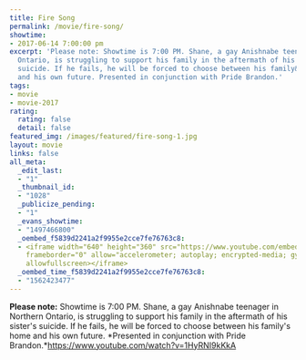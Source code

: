 ```yaml
---
title: Fire Song
permalink: /movie/fire-song/
showtime:
- 2017-06-14 7:00:00 pm
excerpt: 'Please note: Showtime is 7:00 PM. Shane, a gay Anishnabe teenager in Northern
  Ontario, is struggling to support his family in the aftermath of his sister&#8217;s
  suicide. If he fails, he will be forced to choose between his family&#8217;s home
  and his own future. Presented in conjunction with Pride Brandon.'
tags:
- movie
- movie-2017
rating:
  rating: false
  detail: false
featured_img: /images/featured/fire-song-1.jpg
layout: movie
links: false
all_meta:
  _edit_last:
  - "1"
  _thumbnail_id:
  - "1028"
  _publicize_pending:
  - "1"
  _evans_showtime:
  - "1497466800"
  _oembed_f5839d2241a2f9955e2cce7fe76763c8:
  - <iframe width="640" height="360" src="https://www.youtube.com/embed/1HyRNI9kKkA?feature=oembed"
    frameborder="0" allow="accelerometer; autoplay; encrypted-media; gyroscope; picture-in-picture"
    allowfullscreen></iframe>
  _oembed_time_f5839d2241a2f9955e2cce7fe76763c8:
  - "1562423477"
---
```


**Please note:** Showtime is 7:00 PM. Shane, a gay Anishnabe teenager in Northern Ontario, is struggling to support his family in the aftermath of his sister's suicide. If he fails, he will be forced to choose between his family's home and his own future. *Presented in conjunction with Pride Brandon.*https://www.youtube.com/watch?v=1HyRNI9kKkA